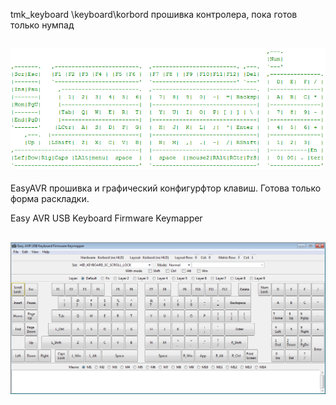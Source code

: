 tmk_keyboard \keyboard\korbord прошивка контролера, пока готов только нумпад  
  

![](https://raw.githubusercontent.com/74ls00/GameKB/master/firmware/tmk_keyboard/keyboard/tmk.png)
------------------------------------------------------------------------------------
  
EasyAVR прошивка и графический конфигурфтор клавиш. Готова только форма раскладки.

Easy AVR USB Keyboard Firmware Keymapper
  
![](https://raw.githubusercontent.com/74ls00/GameKB/master/firmware/EasyAVR/eavrkfk.png)
------------------------------------------------------------------------------------
